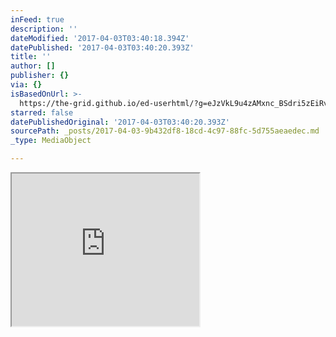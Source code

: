 ```yaml
---
inFeed: true
description: ''
dateModified: '2017-04-03T03:40:18.394Z'
datePublished: '2017-04-03T03:40:20.393Z'
title: ''
author: []
publisher: {}
via: {}
isBasedOnUrl: >-
  https://the-grid.github.io/ed-userhtml/?g=eJzVkL9u4zAMxnc_BSdri5zEiRvAcoEOnW864EbapiOhsmRQdH1--1PTK3qvcAvBvx8-_lo3Mc4E4sSTUa8ek4UfHndiBYkHo7ROOA8-ruNMo8NDWnBw6A9DnPVG_ebGO0nSy-NGv9f6WlW_j1V1sDL75-RG05zqpik5Z8fTpblcyiTIkoO4GMyEPlEplmYyI_JbmWzcXtb9ZRXJY_Qb7qmU-EbBnC5nRDrfnuq6x2M9HW_N1PS3sTpfe6rxRLcr0dPQq-xKrFHZiiosubsVo7InBUUaOHrvwt2oEHP9eL-PPBIb9bEwI99d-Dr67vyV_Gig93ETxpBZMIVhN0p4JdUV7dL9iitDz3FLxDBGShCiQFqXJbLAJ-50KFoEyzT9p3y74qejDbIqDDEIBYE45dIlcCHTJXj82WrsYHNiYf-HSquXTEp_ouj-AIOO2l0
starred: false
datePublishedOriginal: '2017-04-03T03:40:20.393Z'
sourcePath: _posts/2017-04-03-9b432df8-18cd-4c97-88fc-5d755aeaedec.md
_type: MediaObject

---
```

<iframe src="https://the-grid.github.io/ed-userhtml/?g=eJzVkL9u4zAMxnc_BSdri5zEiRvAcoEOnW864EbapiOhsmRQdH1--1PTK3qvcAvBvx8-_lo3Mc4E4sSTUa8ek4UfHndiBYkHo7ROOA8-ruNMo8NDWnBw6A9DnPVG_ebGO0nSy-NGv9f6WlW_j1V1sDL75-RG05zqpik5Z8fTpblcyiTIkoO4GMyEPlEplmYyI_JbmWzcXtb9ZRXJY_Qb7qmU-EbBnC5nRDrfnuq6x2M9HW_N1PS3sTpfe6rxRLcr0dPQq-xKrFHZiiosubsVo7InBUUaOHrvwt2oEHP9eL-PPBIb9bEwI99d-Dr67vyV_Gig93ETxpBZMIVhN0p4JdUV7dL9iitDz3FLxDBGShCiQFqXJbLAJ-50KFoEyzT9p3y74qejDbIqDDEIBYE45dIlcCHTJXj82WrsYHNiYf-HSquXTEp_ouj-AIOO2l0" height="244" style=""></iframe>